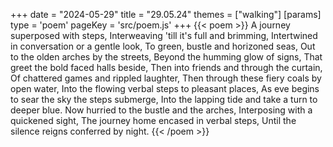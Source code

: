 +++
date = "2024-05-29"
title = "29.05.24"
themes = ["walking"]
[params]
  type = 'poem'
  pageKey = 'src/poem.js'
+++
{{< poem >}}
A journey superposed with steps,
Interweaving 'till it's full and brimming,
Intertwined in conversation or a gentle look,
To green, bustle and horizoned seas,
Out to the olden arches by the streets,
Beyond the humming glow of signs,
That greet the bold faced halls beside,
Then into friends and through the curtain,
Of chattered games and rippled laughter,
Then through these fiery coals by open water,
Into the flowing verbal steps to pleasant places,
As eve begins to sear the sky the steps submerge,
Into the lapping tide and take a turn to deeper blue.
Now hurried to the bustle and the arches,
Interposing with a quickened sight,
The journey home encased in verbal steps,
Until the silence reigns conferred by night.
{{< /poem >}}